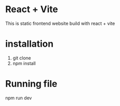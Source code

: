 # React + Vite

This is static frontend website build with react + vite 

# installation
1. git clone
2. npm install


# Running file
npm run dev 
